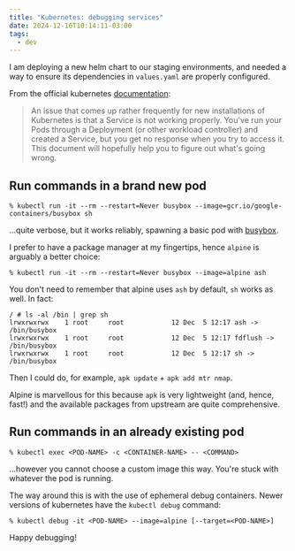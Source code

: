 ```yaml
---
title: "Kubernetes: debugging services"
date: 2024-12-16T10:14:11-03:00
tags:
  - dev
---
```


I am deploying a new helm chart to our staging environments, and needed a way to
ensure its dependencies in `values.yaml` are properly configured.

From the official kubernetes
[documentation](https://kubernetes.io/docs/tasks/debug/debug-application/debug-service/):

> An issue that comes up rather frequently for new installations of Kubernetes
> is that a Service is not working properly. You've run your Pods through a
> Deployment (or other workload controller) and created a Service, but you get
> no response when you try to access it. This document will hopefully help you
> to figure out what's going wrong.

<!--more-->

## Run commands in a brand new pod

```shell
% kubectl run -it --rm --restart=Never busybox --image=gcr.io/google-containers/busybox sh
```

...quite verbose, but it works reliably, spawning a basic pod with
[busybox](https://www.busybox.net/).

I prefer to have a package manager at my fingertips, hence `alpine` is arguably
a better choice:

```shell
% kubectl run -it --rm --restart=Never busybox --image=alpine ash
```

You don't need to remember that alpine uses `ash` by default, `sh` works as
well. In fact:

```shell
/ # ls -al /bin | grep sh
lrwxrwxrwx    1 root     root            12 Dec  5 12:17 ash -> /bin/busybox
lrwxrwxrwx    1 root     root            12 Dec  5 12:17 fdflush -> /bin/busybox
lrwxrwxrwx    1 root     root            12 Dec  5 12:17 sh -> /bin/busybox
```

Then I could do, for example, `apk update` + `apk add mtr nmap`.

Alpine is marvellous for this because `apk` is very lightweight (and, hence,
fast!) and the available packages from upstream are quite comprehensive.

## Run commands in an already existing pod

```shell
% kubectl exec <POD-NAME> -c <CONTAINER-NAME> -- <COMMAND>
```

...however you cannot choose a custom image this way. You're stuck with whatever
the pod is running.

The way around this is with the use of ephemeral debug containers. Newer
versions of kubernetes have the `kubectl debug` command:

```shell
% kubectl debug -it <POD-NAME> --image=alpine [--target=<POD-NAME>]
```

Happy debugging!
